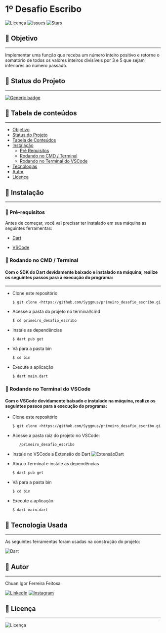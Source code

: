 # 1º Desafio Escribo 

![Licença](https://img.shields.io/github/license/Syggnus/primeiro_desafio_escribo)
![Issues](https://img.shields.io/github/issues/Syggnus/primeiro_desafio_escribo)
![Stars](https://img.shields.io/github/stars/Syggnus/primeiro_desafio_escribo)
## 🔗 Objetivo
---
Implementar uma função que receba um número inteiro positivo e retorne o somatório de todos os valores inteiros divisíveis por 3 e 5 que sejam inferiores ao número passado.
## 🔗 Status do Projeto
---
[![Generic badge](https://img.shields.io/badge/Status-Concluido-<COLOR>.svg)](https://shields.io/)

## 🔗 Tabela de conteúdos
---

<!--ts-->
   * [Objetivo](#objetivo)
   * [Status do Projeto](#status-do-Projeto)
   * [Tabela de Conteúdos](#tabela-de-conteúdos)
   * [Instalação](#instalacao)
      * [Pré Requisitos](#pré-requisitos)
      * [Rodando no CMD / Terminal](#rodando-no-CMD-/-Terminal)
      * [Rodando no Terminal do VSCode](#rodando-no-Terminal-do-VSCode)
   * [Tecnologias](#tecnologias)
   * [Autor](#autor)
   * [Licença](#licença)
<!--te-->

## 🔗 Instalação
---
### 🔗 Pré-requisitos
Antes de começar, você vai precisar ter instalado em sua máquina as seguintes ferramentas:

- [Dart](https://dart.dev/get-dart)

- [VSCode](https://code.visualstudio.com/)

### 🔗 Rodando no CMD / Terminal
#### Com o SDK do Dart devidamente baixado e instalado na máquina, realize os seguintes passos para a execução do programa:
---
- Clone este repositório
   ~~~bash
   $ git clone <https://github.com/Syggnus/primeiro_desafio_escribo.git>
   ~~~
- Acesse a pasta do projeto no terminal/cmd
   ~~~bash
   $ cd primeiro_desafio_escribo
   ~~~

- Instale as dependências
   ~~~bash
   $ dart pub get
   ~~~
- Vá para a pasta bin
   ~~~bash
   $ cd bin
   ~~~
- Execute a aplicação
   ~~~bash
   $ dart main.dart
   ~~~


### 🔗 Rodando no Terminal do VSCode
#### Com o VSCode devidamente baixado e instalado na máquina, realize os seguintes passos para a execução do programa:

- Clone este repositório
   ~~~bash
   $ git clone <https://github.com/Syggnus/primeiro_desafio_escribo.git>
   ~~~

- Acesse a pasta raiz do projeto no VSCode:
   ~~~bash
      /primeiro_desafio_escribo
   ~~~
   
- Instale no VSCode a Extensão do Dart
![ExtensãoDart](https://s1.o7planning.com/ru/12827/images/64403783.png)

- Abra o Terminal e instale as dependências
   ~~~bash
   $ dart pub get
   ~~~
- Vá para a pasta bin
   ~~~bash
   $ cd bin
   ~~~
- Execute a aplicação
   ~~~bash
   $ dart main.dart
   ~~~
## 🔗 Tecnologia Usada
---
As seguintes ferramentas foram usadas na construção do projeto:

![Dart](https://img.shields.io/badge/dart-%230175C2.svg?style=for-the-badge&logo=dart&logoColor=white)


## 🔗 Autor 
---
Chuan Igor Ferreira Feitosa

[![LinkedIn](https://img.shields.io/badge/LinkedIn-0077B5?style=for-the-badge&logo=linkedin&logoColor=white)](https://www.linkedin.com/in/chuan-igor-3263ab232/)
[![Instagram](https://img.shields.io/badge/Instagram-E4405F?style=for-the-badge&logo=instagram&logoColor=white)](https://www.instagram.com/chuan.igor/)


## 🔗 Licença
---
![Licença](https://img.shields.io/github/license/Syggnus/primeiro_desafio_escribo) 
